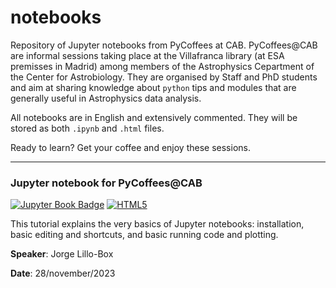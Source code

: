 # notebooks
Repository of Jupyter notebooks from PyCoffees at CAB. PyCoffees@CAB are informal sessions taking place at the Villafranca library (at ESA premisses in Madrid) among members of the Astrophysics Cepartment of the Center for Astrobiology. They are organised by Staff and PhD students and aim at sharing knowledge about `python` tips and modules that are generally useful in Astrophysics data analysis.

All notebooks are in English and extensively commented. They will be stored as both `.ipynb` and `.html` files. 

Ready to learn? Get your coffee and enjoy these sessions.

***
### Jupyter notebook for PyCoffees@CAB
[![Jupyter Book Badge](https://img.shields.io/badge/Jupyter-F37626.svg?style=for-the-badge&logo=Jupyter&logoColor=white)](notebooks/2023_11_29__IntroJupyter_JorgeLilloBox.ipynb) [![HTML5](https://img.shields.io/badge/html5-%23E34F26.svg?style=for-the-badge&logo=html5&logoColor=white)](notebooks/2023_11_29__IntroJupyter_JorgeLilloBox.html)

This tutorial explains the very basics of Jupyter notebooks: installation, basic editing and shortcuts, and basic running code and plotting.

**Speaker**: Jorge Lillo-Box

**Date**: 28/november/2023

